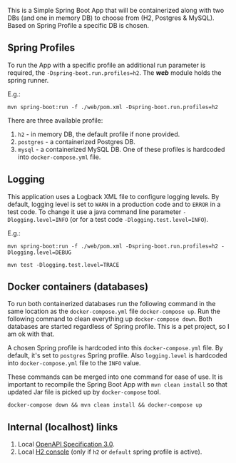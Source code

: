 This is a Simple Spring Boot App that will be containerized
along with two DBs (and one in memory DB) to choose from 
(H2, Postgres & MySQL). Based on Spring Profile a specific 
DB is chosen.

## Spring Profiles

To run the App with a specific profile an additional run parameter
is required, the `-Dspring-boot.run.profiles=h2`. The ***web*** module
holds the spring runner.

E.g.:
```
mvn spring-boot:run -f ./web/pom.xml -Dspring-boot.run.profiles=h2
```

There are three available profile:
1. `h2` - in memory DB, the default profile if none provided.
1. `postgres` - a containerized Postgres DB.
1. `mysql` - a containerized MySQL DB.
One of these profiles is hardcoded into `docker-compose.yml` file.

## Logging

This application uses a Logback XML file to configure logging levels.
By default, logging level is set to `WARN` in a production code and to
`ERROR` in a test code. To change it use a java command line parameter
`-Dlogging.level=INFO` (or for a test code `-Dlogging.test.level=INFO`).

E.g.:
```
mvn spring-boot:run -f ./web/pom.xml -Dspring-boot.run.profiles=h2 -Dlogging.level=DEBUG
```
```
mvn test -Dlogging.test.level=TRACE
```

## Docker containers (databases)

To run both containerized databases run the following command 
in the same location as the `docker-compose.yml` file `docker-compose up`.
Run the following command to clean everything up `docker-compose down`.
Both databases are started regardless of Spring profile. This is a pet project,
so I am ok with that.

A chosen Spring profile is hardcoded into this `docker-compose.yml` file. By 
default, it's set to `postgres` Spring profile. Also `logging.level` is hardcoded
into `docker-compose.yml` file to the `INFO` value.

These commands can be merged into one command for ease of use. It is important
to recompile the Spring Boot App with `mvn clean install` so that updated Jar 
file is picked up by `docker-compose` tool.
```
docker-compose down && mvn clean install && docker-compose up
```

## Internal (localhost) links

1. Local [OpenAPI Specification 3.0](http://localhost:8080/api/swagger-ui/).
2. Local [H2 console](http://localhost:8080/api/h2-console) (only if 
   `h2` or `default` spring profile is active).

